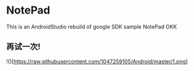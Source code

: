# NotePad
This is an AndroidStudio rebuild of google SDK sample NotePad
OKK
## 再试一次!
!()[https://raw.githubusercontent.com/1047259105/Android/master/1.png]